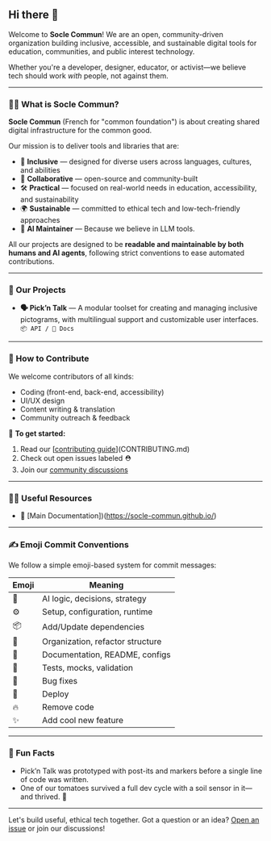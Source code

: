 ## Hi there 👋

Welcome to **Socle Commun**!
We are an open, community-driven organization building inclusive, accessible, and sustainable digital tools for education, communities, and public interest technology.

Whether you're a developer, designer, educator, or activist—we believe tech should work *with* people, not against them.

---

### 🙋‍♀️ What is Socle Commun?

**Socle Commun** (French for "common foundation") is about creating shared digital infrastructure for the common good.

Our mission is to deliver tools and libraries that are:

* 🌈 **Inclusive** — designed for diverse users across languages, cultures, and abilities
* 👥 **Collaborative** — open-source and community-built
* 🛠️ **Practical** — focused on real-world needs in education, accessibility, and sustainability
* 🌍 **Sustainable** — committed to ethical tech and low-tech-friendly approaches
* 🤖 **AI Maintainer** — Because we believe in LLM tools.

All our projects are designed to be **readable and maintainable by both humans and AI agents**, following strict conventions to ease automated contributions.

---

### 🔧 Our Projects

* **🗣️ Pick’n Talk** — A modular toolset for creating and managing inclusive pictograms, with multilingual support and customizable user interfaces. `📦 API / 📝 Docs`

---

### 🌈 How to Contribute

We welcome contributors of all kinds:

* Coding (front-end, back-end, accessibility)
* UI/UX design
* Content writing & translation
* Community outreach & feedback

👣 **To get started:**

1. Read our [[contributing guide](https://chatgpt.com/g/g-680093b33e888191945d7b7fb55c9b8b-comet/c/CONTRIBUTING.md)](CONTRIBUTING.md)
2. Check out open issues labeled ⛑
3. Join our [community discussions](https://github.com/socle-commun/discussions)

---

### 👩‍💻 Useful Resources

* 📖 [Main Documentation])(https://socle-commun.github.io/)

---

### ✍️ Emoji Commit Conventions

We follow a simple emoji-based system for commit messages:

| Emoji | Meaning                          |
| ----- | -------------------------------- |
| 🧠    | AI logic, decisions, strategy    |
| ⚙️    | Setup, configuration, runtime    |
| 📦    | Add/Update dependencies          |
| 📁    | Organization, refactor structure |
| 📝    | Documentation, README, configs   |
| 🧪    | Tests, mocks, validation         |
| 🐛    | Bug fixes                        |
| 🚀    | Deploy                           |
| 🔥    | Remove code                      |
| ✨     | Add cool new feature             |

---

### 🍿 Fun Facts

* Pick’n Talk was prototyped with post-its and markers before a single line of code was written.
* One of our tomatoes survived a full dev cycle with a soil sensor in it—and thrived. 🍅

---

Let's build useful, ethical tech together.
Got a question or an idea? [Open an issue](https://github.com/socle-commun/.github/issues) or join our discussions!
